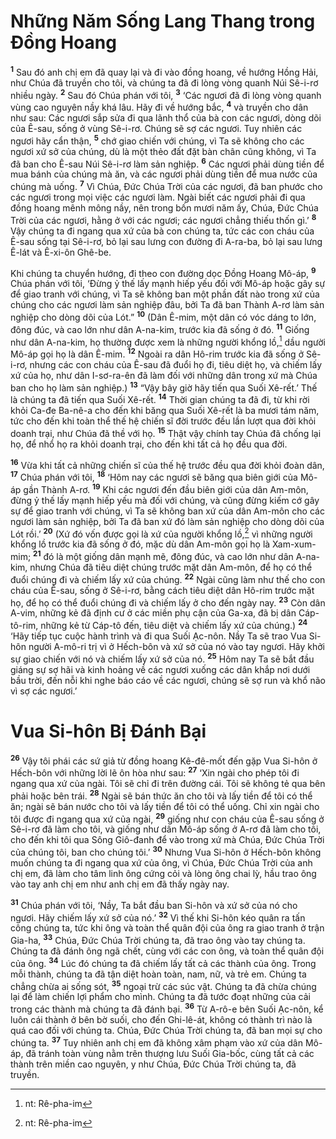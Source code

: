 # Những Năm Sống Lang Thang trong Ðồng Hoang
<sup><b>1</b></sup> Sau đó anh chị em đã quay lại và đi vào đồng hoang, về hướng Hồng Hải, như Chúa đã truyền cho tôi, và chúng ta đã đi lòng vòng quanh Núi Sê-i-rơ nhiều ngày. <sup><b>2</b></sup> Sau đó Chúa phán với tôi, <sup><b>3</b></sup> ‘Các ngươi đã đi lòng vòng quanh vùng cao nguyên nầy khá lâu. Hãy đi về hướng bắc, <sup><b>4</b></sup> và truyền cho dân như sau: Các ngươi sắp sửa đi qua lãnh thổ của bà con các ngươi, dòng dõi của Ê-sau, sống ở vùng Sê-i-rơ. Chúng sẽ sợ các ngươi. Tuy nhiên các ngươi hãy cẩn thận, <sup><b>5</b></sup> chớ giao chiến với chúng, vì Ta sẽ không cho các ngươi xứ sở của chúng, dù là một thẻo đất đặt bàn chân cũng không, vì Ta đã ban cho Ê-sau Núi Sê-i-rơ làm sản nghiệp. <sup><b>6</b></sup> Các ngươi phải dùng tiền để mua bánh của chúng mà ăn, và các ngươi phải dùng tiền để mua nước của chúng mà uống. <sup><b>7</b></sup> Vì Chúa, Ðức Chúa Trời của các ngươi, đã ban phước cho các ngươi trong mọi việc các ngươi làm. Ngài biết các ngươi phải đi qua đồng hoang mênh mông nầy, nên trong bốn mươi năm ấy, Chúa, Ðức Chúa Trời của các ngươi, hằng ở với các ngươi; các ngươi chẳng thiếu thốn gì.’ <sup><b>8</b></sup> Vậy chúng ta đi ngang qua xứ của bà con chúng ta, tức các con cháu của Ê-sau sống tại Sê-i-rơ, bỏ lại sau lưng con đường đi A-ra-ba, bỏ lại sau lưng Ê-lát và Ê-xi-ôn Ghê-be.

Khi chúng ta chuyển hướng, đi theo con đường dọc Ðồng Hoang Mô-áp, <sup><b>9</b></sup> Chúa phán với tôi, ‘Ðừng ỷ thế lấy mạnh hiếp yếu đối với Mô-áp hoặc gây sự để giao tranh với chúng, vì Ta sẽ không ban một phần đất nào trong xứ của chúng cho các ngươi làm sản nghiệp đâu, bởi Ta đã ban Thành A-rơ làm sản nghiệp cho dòng dõi của Lót.” <sup><b>10</b></sup> (Dân Ê-mim, một dân có vóc dáng to lớn, đông đúc, và cao lớn như dân A-na-kim, trước kia đã sống ở đó. <sup><b>11</b></sup> Giống như dân A-na-kim, họ thường được xem là những người khổng lồ,[^1] dầu người Mô-áp gọi họ là dân Ê-mim. <sup><b>12</b></sup> Ngoài ra dân Hô-rim trước kia đã sống ở Sê-i-rơ, nhưng các con cháu của Ê-sau đã đuổi họ đi, tiêu diệt họ, và chiếm lấy xứ của họ, như dân I-sơ-ra-ên đã làm đối với những dân trong xứ mà Chúa ban cho họ làm sản nghiệp.) <sup><b>13</b></sup> “Vậy bây giờ hãy tiến qua Suối Xê-rết.’ Thế là chúng ta đã tiến qua Suối Xê-rết. <sup><b>14</b></sup> Thời gian chúng ta đã đi, từ khi rời khỏi Ca-đe Ba-nê-a cho đến khi băng qua Suối Xê-rết là ba mươi tám năm, tức cho đến khi toàn thể thế hệ chiến sĩ đời trước đều lần lượt qua đời khỏi doanh trại, như Chúa đã thề với họ. <sup><b>15</b></sup> Thật vậy chính tay Chúa đã chống lại họ, để nhổ họ ra khỏi doanh trại, cho đến khi tất cả họ đều qua đời.

<sup><b>16</b></sup> Vừa khi tất cả những chiến sĩ của thế hệ trước đều qua đời khỏi đoàn dân, <sup><b>17</b></sup> Chúa phán với tôi, <sup><b>18</b></sup> ‘Hôm nay các ngươi sẽ băng qua biên giới của Mô-áp gần Thành A-rơ. <sup><b>19</b></sup> Khi các ngươi đến đầu biên giới của dân Am-môn, đừng ỷ thế lấy mạnh hiếp yếu mà đối với chúng, và cũng đừng kiếm cớ gây sự để giao tranh với chúng, vì Ta sẽ không ban xứ của dân Am-môn cho các ngươi làm sản nghiệp, bởi Ta đã ban xứ đó làm sản nghiệp cho dòng dõi của Lót rồi.’ <sup><b>20</b></sup> (Xứ đó vốn được gọi là xứ của người khổng lồ,[^2] vì những người khổng lồ trước kia đã sống ở đó, mặc dù dân Am-môn gọi họ là Xam-xum-mim; <sup><b>21</b></sup> đó là một giống dân mạnh mẽ, đông đúc, và cao lớn như dân A-na-kim, nhưng Chúa đã tiêu diệt chúng trước mặt dân Am-môn, để họ có thể đuổi chúng đi và chiếm lấy xứ của chúng. <sup><b>22</b></sup> Ngài cũng làm như thế cho con cháu của Ê-sau, sống ở Sê-i-rơ, bằng cách tiêu diệt dân Hô-rim trước mặt họ, để họ có thể đuổi chúng đi và chiếm lấy ở cho đến ngày nay. <sup><b>23</b></sup> Còn dân A-vim, những kẻ đã định cư ở các miền phụ cận của Ga-xa, đã bị dân Cáp-tô-rim, những kẻ từ Cáp-tô đến, tiêu diệt và chiếm lấy xứ của chúng.) <sup><b>24</b></sup> ‘Hãy tiếp tục cuộc hành trình và đi qua Suối Ạc-nôn. Nầy Ta sẽ trao Vua Si-hôn người A-mô-ri trị vì ở Hếch-bôn và xứ sở của nó vào tay ngươi. Hãy khởi sự giao chiến với nó và chiếm lấy xứ sở của nó. <sup><b>25</b></sup> Hôm nay Ta sẽ bắt đầu giáng sự sợ hãi và kinh hoảng về các ngươi xuống các dân khắp nơi dưới bầu trời, đến nỗi khi nghe báo cáo về các ngươi, chúng sẽ sợ run và khổ não vì sợ các ngươi.’


# Vua Si-hôn Bị Ðánh Bại
<sup><b>26</b></sup> Vậy tôi phái các sứ giả từ đồng hoang Kê-đê-mốt đến gặp Vua Si-hôn ở Hếch-bôn với những lời lẽ ôn hòa như sau: <sup><b>27</b></sup> ‘Xin ngài cho phép tôi đi ngang qua xứ của ngài. Tôi sẽ chỉ đi trên đường cái. Tôi sẽ không tẻ qua bên phải hoặc bên trái. <sup><b>28</b></sup> Ngài sẽ bán thức ăn cho tôi và lấy tiền để tôi có thể ăn; ngài sẽ bán nước cho tôi và lấy tiền để tôi có thể uống. Chỉ xin ngài cho tôi được đi ngang qua xứ của ngài, <sup><b>29</b></sup> giống như con cháu của Ê-sau sống ở Sê-i-rơ đã làm cho tôi, và giống như dân Mô-áp sống ở A-rơ đã làm cho tôi, cho đến khi tôi qua Sông Giô-đanh để vào trong xứ mà Chúa, Ðức Chúa Trời của chúng tôi, ban cho chúng tôi.’ <sup><b>30</b></sup> Nhưng Vua Si-hôn ở Hếch-bôn không muốn chúng ta đi ngang qua xứ của ông, vì Chúa, Ðức Chúa Trời của anh chị em, đã làm cho tâm linh ông cứng cỏi và lòng ông chai lỳ, hầu trao ông vào tay anh chị em như anh chị em đã thấy ngày nay.

<sup><b>31</b></sup> Chúa phán với tôi, ‘Nầy, Ta bắt đầu ban Si-hôn và xứ sở của nó cho ngươi. Hãy chiếm lấy xứ sở của nó.’ <sup><b>32</b></sup> Vì thế khi Si-hôn kéo quân ra tấn công chúng ta, tức khi ông và toàn thể quân đội của ông ra giao tranh ở trận Gia-ha, <sup><b>33</b></sup> Chúa, Ðức Chúa Trời chúng ta, đã trao ông vào tay chúng ta. Chúng ta đã đánh ông ngã chết, cùng với các con ông, và toàn thể quân đội của ông. <sup><b>34</b></sup> Lúc đó chúng ta đã chiếm lấy tất cả các thành của ông. Trong mỗi thành, chúng ta đã tận diệt hoàn toàn, nam, nữ, và trẻ em. Chúng ta chẳng chừa ai sống sót, <sup><b>35</b></sup> ngoại trừ các súc vật. Chúng ta đã chừa chúng lại để làm chiến lợi phẩm cho mình. Chúng ta đã tước đoạt những của cải trong các thành mà chúng ta đã đánh bại. <sup><b>36</b></sup> Từ A-rô-e bên Suối Ạc-nôn, kể luôn cái thành ở bên bờ suối, cho đến Ghi-lê-át, không có thành trì nào là quá cao đối với chúng ta. Chúa, Ðức Chúa Trời chúng ta, đã ban mọi sự cho chúng ta. <sup><b>37</b></sup> Tuy nhiên anh chị em đã không xâm phạm vào xứ của dân Mô-áp, đã tránh toàn vùng nằm trên thượng lưu Suối Gia-bốc, cùng tất cả các thành trên miền cao nguyên, y như Chúa, Ðức Chúa Trời chúng ta, đã truyền.

[^1]: nt: Rê-pha-im
[^2]: nt: Rê-pha-im